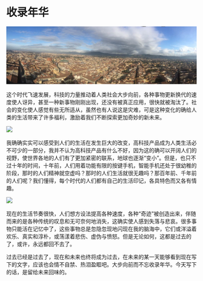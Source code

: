 # 收录年华

![](images\5.jpg)

这个时代飞速发展，科技的力量推动着人类社会大步向前，各种事物更新换代的速度使人讶异，甚至一种新事物刚刚出现，还没有被真正应用，很快就被淘汰了。社会的变化使人感觉有些无所适从，虽然也有人说这是灾难，可是这种变化的确给人类的生活带来了许多福利，激励着我们不断探索更加奇妙的新未来。

![](C:\Users\apple\Documents\WYF0316.github.io\images\4.jpg)

我确确实实可以感受到人们的生活在发生巨大的改变，高科技产品成为人类生活必不可少的一部分，我并不认为高科技产品有什么不好，因为这的确可以开阔人们的视野，使世界各地的人们有了更加紧密的联系，地球也逐渐“变小”。但是，也只不过十年的时间，十年前，人们用着功能有限的按键手机，智能手机还处于很幼稚的阶段，那时的人们精神就空虚吗？那时的人们生活就很无趣吗？那百年前、千年前的人们呢？我们懂得，每个时代的人们都有自己的生活印记，各具特色而又各有情趣。

![](C:\Users\apple\Documents\WYF0316.github.io\images\psb.jpg)

现在的生活节奏很快，人们想方设法提高各种速度，各种“奇迹”被创造出来，伴随而来的是各种传统的叹息和无可奈何地消失，这确实使人感到失落与悲哀。很多事物只能活在记忆中了，这些事物总是忽隐忽现地闪现在我的脑海中，它们或洋溢着欢乐、真实和淳朴，或荡漾着悲伤、虚伪与愤怒。但是无论如何，这都是过去的了，或许，永远都回不去了。

过去已经是过去了，现在和未来也终将成为过去，在未来的某一天能够看到现在写下的文字，应该也会情不自禁、热泪盈眶吧。大步向前而不忘收录年华。今天写下的话，是留给未来回味的。